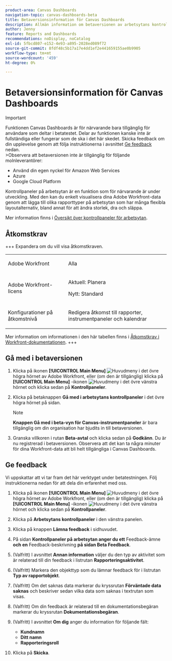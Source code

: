 ```yaml
---
product-area: Canvas Dashboards
navigation-topic: canvas-dashboards-beta
title: Betaversionsinformation för Canvas Dashboards
description: Allmän information om betaversionen av arbetsytans kontrollpaneler
author: Jenny
feature: Reports and Dashboards
recommendations: noDisplay, noCatalog
exl-id: 5fbcd807-e152-4e93-a895-2028ed089f72
source-git-commit: 8fdf48c5b17a17e4dd1ef2e441659155ae0b9905
workflow-type: tm+mt
source-wordcount: '459'
ht-degree: 0%

---
```


# Betaversionsinformation för Canvas Dashboards

>[!IMPORTANT]
>
>Funktionen Canvas Dashboards är för närvarande bara tillgänglig för användare som deltar i betatestet. Delar av funktionen kanske inte är fullständiga eller fungerar som de ska i det här skedet. Skicka feedback om din upplevelse genom att följa instruktionerna i avsnittet [Ge feedback](#provide-feedback) nedan.<br>
>&#x200B;>Observera att betaversionen inte är tillgänglig för följande molnleverantörer:
>
>* Använd din egen nyckel för Amazon Web Services
>* Azure
>* Google Cloud Platform

Kontrollpaneler på arbetsytan är en funktion som för närvarande är under utveckling. Med den kan du enkelt visualisera dina Adobe Workfront-data genom att lägga till olika rapporttyper på arbetsytan som har många flexibla layoutalternativ, bland annat för att ändra storlek, dra och släppa.

Mer information finns i [Översikt över kontrollpaneler för arbetsytan](/help/quicksilver/reports-and-dashboards/canvas-dashboards/canvas-dashboards-overview.md).

## Åtkomstkrav

+++ Expandera om du vill visa åtkomstkraven. 

<table style="table-layout:auto"> 
<col> 
</col> 
<col> 
</col> 
<tbody> 
<tr> 
   <td role="rowheader"><p>Adobe Workfront</p></td> 
   <td> 
<p>Alla </p> 
   </td> 
<tr> 
 <tr> 
   <td role="rowheader"><p>Adobe Workfront-licens</p></td> 
   <td> 
<p>Aktuell: Planera </p> 
<p>Nytt: Standard</p> 
   </td> 
   </tr> 
  </tr> 
  <tr> 
   <td role="rowheader"><p>Konfigurationer på åtkomstnivå</p></td> 
   <td><p>Redigera åtkomst till rapporter, instrumentpaneler och kalendrar</p>
  </td> 
  </tr>  
</tbody> 
</table>

Mer information om informationen i den här tabellen finns i [Åtkomstkrav i Workfront-dokumentationen](/help/quicksilver/administration-and-setup/add-users/access-levels-and-object-permissions/access-level-requirements-in-documentation.md).
+++


## Gå med i betaversionen

1. Klicka på ikonen **[!UICONTROL Main Menu]** ![Huvudmeny](/help/_includes/assets/main-menu-icon.png) i det övre högra hörnet av Adobe Workfront, eller (om den är tillgänglig) klicka på **[!UICONTROL Main Menu]** -ikonen ![Huvudmeny](/help/_includes/assets/main-menu-icon-left-nav.png) i det övre vänstra hörnet och klicka sedan på **Kontrollpaneler**.

1. Klicka på betaknappen **Gå med i arbetsytans kontrollpaneler** i det övre högra hörnet på sidan.

   >[!NOTE]
   >
   > **Knappen Gå med i beta-vyn för Canvas-instrumentpaneler** är bara tillgänglig om din organisation har bjudits in till betaversionen.

1. Granska villkoren i rutan **Beta-avtal** och klicka sedan på **Godkänn**. Du är nu registrerad i betaversionen. Observera att det kan ta några minuter för dina Workfront-data att bli helt tillgängliga i Canvas Dashboards.

## Ge feedback

Vi uppskattar att vi tar fram det här verktyget under betatestningen. Följ instruktionerna nedan för att dela din erfarenhet med oss.

1. Klicka på ikonen **[!UICONTROL Main Menu]** ![Huvudmeny](/help/_includes/assets/main-menu-icon.png) i det övre högra hörnet av Adobe Workfront, eller (om den är tillgänglig) klicka på **[!UICONTROL Main Menu]** -ikonen ![Huvudmeny](/help/_includes/assets/main-menu-icon-left-nav.png) i det övre vänstra hörnet och klicka sedan på **Kontrollpaneler**.

1. Klicka på **Arbetsytans kontrollpaneler** i den vänstra panelen.

1. Klicka på knappen **Lämna feedback** i sidhuvudet.

1. På sidan **Kontrollpaneler på arbetsytan anger du ett** Feedback-ämne **och en** Feedback-beskrivning **på sidan Beta Feedback**.

1. (Valfritt) I avsnittet **Annan information** väljer du den typ av aktivitet som är relaterad till din feedback i listrutan **Rapporteringsaktivitet**.

1. (Valfritt) Markera den objekttyp som du lämnar feedback för i listrutan **Typ av rapportobjekt**.

1. (Valfritt) Om det saknas data markerar du kryssrutan **Förväntade data saknas** och beskriver sedan vilka data som saknas i textrutan som visas.

1. (Valfritt) Om din feedback är relaterad till en dokumentationsbegäran markerar du kryssrutan **Dokumentationsbegäran**.

1. (Valfritt) I avsnittet **Om dig** anger du information för följande fält:
   * **Kundnamn**
   * **Ditt namn**
   * **Rapporteringsroll**

1. Klicka på **Skicka**.

